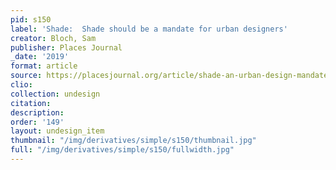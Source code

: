 ```yaml
---
pid: s150
label: 'Shade:  Shade should be a mandate for urban designers'
creator: Bloch, Sam
publisher: Places Journal
_date: '2019'
format: article
source: https://placesjournal.org/article/shade-an-urban-design-mandate/
clio:
collection: undesign
citation:
description:
order: '149'
layout: undesign_item
thumbnail: "/img/derivatives/simple/s150/thumbnail.jpg"
full: "/img/derivatives/simple/s150/fullwidth.jpg"
---
```

